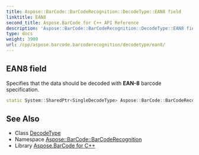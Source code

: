 ```yaml
---
title: Aspose::BarCode::BarCodeRecognition::DecodeType::EAN8 field
linktitle: EAN8
second_title: Aspose.BarCode for C++ API Reference
description: 'Aspose::BarCode::BarCodeRecognition::DecodeType::EAN8 field. Specifies that the data should be decoded with EAN-8 barcode specification in C++.'
type: docs
weight: 3900
url: /cpp/aspose.barcode.barcoderecognition/decodetype/ean8/
---
```

## EAN8 field


Specifies that the data should be decoded with **EAN-8** barcode specification.

```cpp
static System::SharedPtr<SingleDecodeType> Aspose::BarCode::BarCodeRecognition::DecodeType::EAN8
```




## See Also

* Class [DecodeType](../)
* Namespace [Aspose::BarCode::BarCodeRecognition](../../)
* Library [Aspose.BarCode for C++](../../../)
